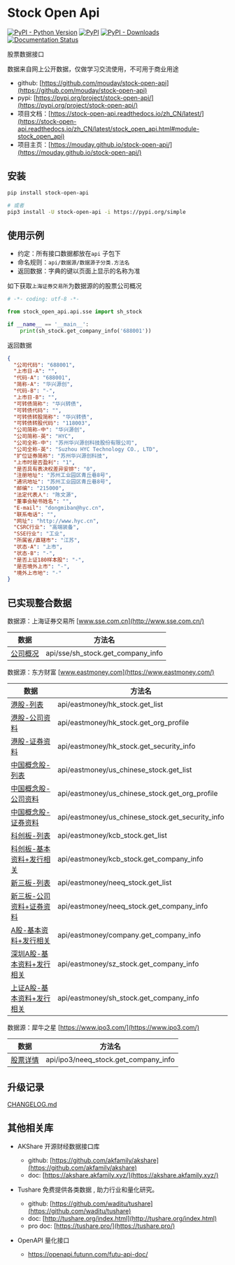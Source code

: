 # Stock Open Api

[![PyPI - Python Version](https://img.shields.io/pypi/pyversions/stock-open-api)](https://pypi.org/project/stock-open-api)
[![PyPI](https://img.shields.io/pypi/v/stock-open-api.svg)](https://pypi.org/project/stock-open-api)
[![PyPI - Downloads](https://img.shields.io/pypi/dm/stock-open-api?label=pypi%20downloads)](https://pypi.org/project/stock-open-api)
[![Documentation Status](https://readthedocs.org/projects/stock-open-api/badge/?version=latest)](https://stock-open-api.readthedocs.io/zh_CN/latest/?badge=latest)

股票数据接口

数据来自网上公开数据，仅做学习交流使用，不可用于商业用途

- github: [https://github.com/mouday/stock-open-api](https://github.com/mouday/stock-open-api)
- pypi: [https://pypi.org/project/stock-open-api/](https://pypi.org/project/stock-open-api/)
- 项目文档：[https://stock-open-api.readthedocs.io/zh_CN/latest/](https://stock-open-api.readthedocs.io/zh_CN/latest/stock_open_api.html#module-stock_open_api)
- 项目主页：[https://mouday.github.io/stock-open-api/](https://mouday.github.io/stock-open-api/)

## 安装

```bash
pip install stock-open-api

# 或者
pip3 install -U stock-open-api -i https://pypi.org/simple
```

## 使用示例

- 约定：所有接口数据都放在`api` 子包下
- 命名规则：`api/数据源/数据源子分类.方法名`
- 返回数据：字典的键以页面上显示的名称为准

如下获取`上海证券交易所`为数据源的的股票公司概况

```python
# -*- coding: utf-8 -*-

from stock_open_api.api.sse import sh_stock

if __name__ == '__main__':
    print(sh_stock.get_company_info('688001'))
```

返回数据

```json
{
  "公司代码": "688001",
  "上市日-A": "",
  "代码-A": "688001",
  "简称-A": "华兴源创",
  "代码-B": "-",
  "上市日-B": "",
  "可转债简称": "华兴转债",
  "可转债代码": "",
  "可转债转股简称": "华兴转债",
  "可转债转股代码": "118003",
  "公司简称-中": "华兴源创",
  "公司简称-英": "HYC",
  "公司全称-中": "苏州华兴源创科技股份有限公司",
  "公司全称-英": "Suzhou HYC Technology CO., LTD",
  "扩位证券简称": "苏州华兴源创科技",
  "上市时是否盈利": "1",
  "是否具有表决权差异安排": "0",
  "注册地址": "苏州工业园区青丘巷8号",
  "通讯地址": "苏州工业园区青丘巷8号",
  "邮编": "215000",
  "法定代表人": "陈文源",
  "董事会秘书姓名": "",
  "E-mail": "dongmiban@hyc.cn",
  "联系电话": "",
  "网址": "http://www.hyc.cn",
  "CSRC行业": "高端装备",
  "SSE行业": "工业",
  "所属省/直辖市": "江苏",
  "状态-A": "上市",
  "状态-B": "-",
  "是否上证180样本股": "-",
  "是否境外上市": "-",
  "境外上市地": "-"
}
```

## 已实现整合数据

数据源：上海证券交易所 [www.sse.com.cn](http://www.sse.com.cn/)

| 数据 | 方法名 |
| - | - | 
| [公司概况](http://www.sse.com.cn/assortment/stock/list/info/company/index.shtml?COMPANY_CODE=688001) | api/sse/sh_stock.get_company_info |

数据源：东方财富 [www.eastmoney.com](https://www.eastmoney.com/)

| 数据 | 方法名 |
| - | - | 
| [港股-列表](http://www.sse.com.cn/assortment/stock/list/info/company/index.shtml?COMPANY_CODE=688001) | api/eastmoney/hk_stock.get_list |
| [港股-公司资料](http://emweb.securities.eastmoney.com/PC_HKF10/pages/home/index.html?code=00491&type=web&color=w#/CompanyProfile) | api/eastmoney/hk_stock.get_org_profile |
| [港股-证券资料](http://emweb.securities.eastmoney.com/PC_HKF10/pages/home/index.html?code=00491&type=web&color=w#/CompanyProfile) | api/eastmoney/hk_stock.get_security_info |
| [中国概念股-列表](http://quote.eastmoney.com/center/gridlist.html#us_chinese) | api/eastmoney/us_chinese_stock.get_list |
| [中国概念股-公司资料](http://emweb.eastmoney.com/PC_USF10/pages/index.html?code=PWM&type=web&color=w#/gsgk/gszl) | api/eastmoney/us_chinese_stock.get_org_profile |
| [中国概念股-证券资料](http://emweb.eastmoney.com/PC_USF10/pages/index.html?code=PWM&type=web&color=w#/gsgk/zqzl) | api/eastmoney/us_chinese_stock.get_security_info |
| [科创板-列表](http://quote.eastmoney.com/center/gridlist.html#kcb_board) | api/eastmoney/kcb_stock.get_list |
| [科创板-基本资料+发行相关](http://emweb.securities.eastmoney.com/PC_HSF10/CompanySurvey/Index?type=web&code=sh603801) | api/eastmoney/kcb_stock.get_company_info |
| [新三板-列表](http://quote.eastmoney.com/center/gridlist.html#neeq_stocks) | api/eastmoney/neeq_stock.get_list |
| [新三板-公司资料+证券资料](http://xinsanban.eastmoney.com/F10/CompanyInfo/Introduction/839499.html) | api/eastmoney/neeq_stock.get_company_info |
| [A股-基本资料+发行相关](http://emweb.securities.eastmoney.com/PC_HSF10/CompanySurvey/Index?type=web&code=sh603801) | api/eastmoney/company.get_company_info |
| [深圳A股-基本资料+发行相关](http://emweb.securities.eastmoney.com/PC_HSF10/CompanySurvey/Index?type=web&code=sh603801) | api/eastmoney/sz_stock.get_company_info |
| [上证A股-基本资料+发行相关](http://emweb.securities.eastmoney.com/PC_HSF10/CompanySurvey/Index?type=web&code=sh603801) | api/eastmoney/sh_stock.get_company_info |

数据源：犀牛之星 [https://www.ipo3.com/](https://www.ipo3.com/)

| 数据 | 方法名 |
| - | - | 
| [股票详情](https://www.ipo3.com/company-show/stock_code-430510.html) | api/ipo3/neeq_stock.get_company_info |


## 升级记录 
 
[CHANGELOG.md](https://github.com/mouday/stock-open-api/blob/master/CHANGELOG.md)

## 其他相关库

- AKShare 开源财经数据接口库 
    - github: [https://github.com/akfamily/akshare](https://github.com/akfamily/akshare)
    - doc: [https://akshare.akfamily.xyz/](https://akshare.akfamily.xyz/)

- Tushare 免费提供各类数据 , 助力行业和量化研究。 
    - github: [https://github.com/waditu/tushare](https://github.com/waditu/tushare)
    - doc: [http://tushare.org/index.html](http://tushare.org/index.html)
    - pro doc: [https://tushare.pro/](https://tushare.pro/)

- OpenAPI 量化接口
    - https://openapi.futunn.com/futu-api-doc/
